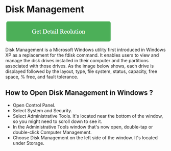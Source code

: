 # Disk Management

[![Disk Management](green.png)](https://github.com/compuhoy/disk.management)

Disk Management is a Microsoft Windows utility first introduced in Windows XP as a replacement for the fdisk command. It enables users to view and manage the disk drives installed in their computer and the partitions associated with those drives. As the image below shows, each drive is displayed followed by the layout, type, file system, status, capacity, free space, % free, and fault tolerance.

## How to Open Disk Management in Windows ?

* Open Control Panel.
* Select System and Security.
* Select Administrative Tools. It's located near the bottom of the window, so you might need to scroll down to see it.
* In the Administrative Tools window that's now open, double-tap or double-click Computer Management.
* Choose Disk Management on the left side of the window. It's located under Storage.
